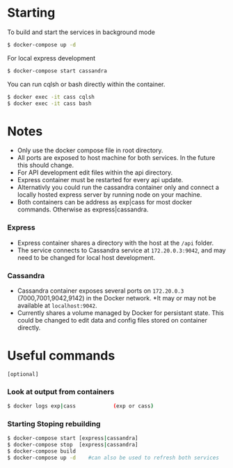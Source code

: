 # Starting
To build and start the services in background mode

```bash
$ docker-compose up -d
```
For local express development

```bash
$ docker-compose start cassandra
```

You can run cqlsh or bash directly within the container.
```bash
$ docker exec -it cass cqlsh
$ docker exec -it cass bash
```
# Notes
- Only use the docker compose file in root directory.
- All ports are exposed to host machine for both services. In the future this should change.
- For API development edit files within the api directory.
- Express container must be restarted for every api update.
- Alternativly you could run the cassandra container only and connect a locally hosted express server by running node on your machine.
- Both containers can be address as exp|cass for most docker commands. Otherwise as express|cassandra.

### Express
- Express container shares a directory with the host at the `/api` folder.
- The service connects to Cassandra service at `172.20.0.3:9042`, and may need to be changed for local host development.

### Cassandra
- Cassandra container exposes several ports on `172.20.0.3` (7000,7001,9042,9142) in the Docker network. \*It may or may not be available at `localhost:9042`.
- Currently shares a volume managed by Docker for persistant state. This could be changed to edit data and config files stored on container directly.

# Useful commands 
`[optional]`

### Look at output from containers
```bash
$ docker logs exp|cass            (exp or cass)
```      
### Starting Stoping rebuilding
```bash
$ docker-compose start [express|cassandra]
$ docker-compose stop  [express|cassandra]
$ docker-compose build 
$ docker-compose up -d    #can also be used to refresh both services
```
